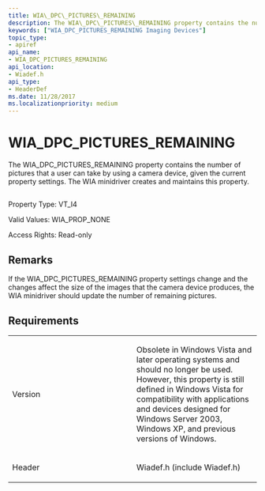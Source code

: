 ```yaml
---
title: WIA\_DPC\_PICTURES\_REMAINING
description: The WIA\_DPC\_PICTURES\_REMAINING property contains the number of pictures that a user can take by using a camera device, given the current property settings. The WIA minidriver creates and maintains this property.
keywords: ["WIA_DPC_PICTURES_REMAINING Imaging Devices"]
topic_type:
- apiref
api_name:
- WIA_DPC_PICTURES_REMAINING
api_location:
- Wiadef.h
api_type:
- HeaderDef
ms.date: 11/28/2017
ms.localizationpriority: medium
---
```


# WIA\_DPC\_PICTURES\_REMAINING


The WIA\_DPC\_PICTURES\_REMAINING property contains the number of pictures that a user can take by using a camera device, given the current property settings. The WIA minidriver creates and maintains this property.

## <span id="ddk_wia_dpc_pictures_remaining_si"></span><span id="DDK_WIA_DPC_PICTURES_REMAINING_SI"></span>


Property Type: VT\_I4

Valid Values: WIA\_PROP\_NONE

Access Rights: Read-only

Remarks
-------

If the WIA\_DPC\_PICTURES\_REMAINING property settings change and the changes affect the size of the images that the camera device produces, the WIA minidriver should update the number of remaining pictures.

Requirements
------------

<table>
<colgroup>
<col width="50%" />
<col width="50%" />
</colgroup>
<tbody>
<tr class="odd">
<td><p>Version</p></td>
<td><p>Obsolete in Windows Vista and later operating systems and should no longer be used. However, this property is still defined in Windows Vista for compatibility with applications and devices designed for Windows Server 2003, Windows XP, and previous versions of Windows.</p></td>
</tr>
<tr class="even">
<td><p>Header</p></td>
<td>Wiadef.h (include Wiadef.h)</td>
</tr>
</tbody>
</table>

 

 





